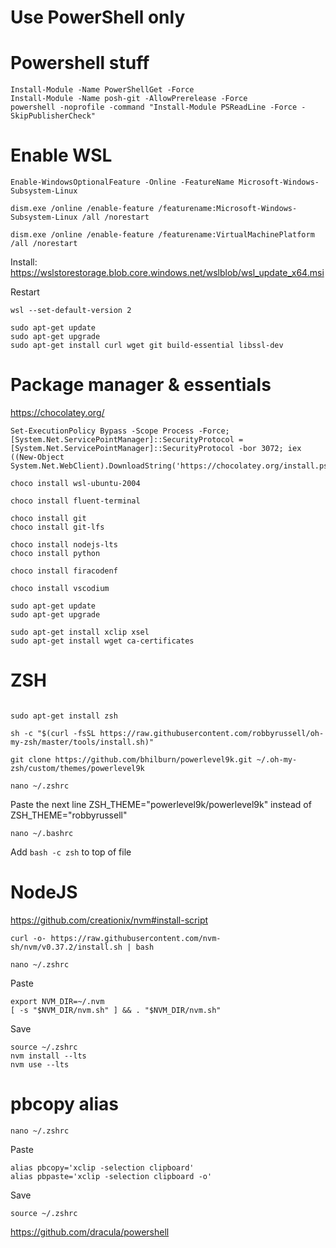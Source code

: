 # Use PowerShell only


# Powershell stuff
```
Install-Module -Name PowerShellGet -Force
Install-Module -Name posh-git -AllowPrerelease -Force
powershell -noprofile -command "Install-Module PSReadLine -Force -SkipPublisherCheck"
```

# Enable WSL
```
Enable-WindowsOptionalFeature -Online -FeatureName Microsoft-Windows-Subsystem-Linux

dism.exe /online /enable-feature /featurename:Microsoft-Windows-Subsystem-Linux /all /norestart

dism.exe /online /enable-feature /featurename:VirtualMachinePlatform /all /norestart
```
Install:
https://wslstorestorage.blob.core.windows.net/wslblob/wsl_update_x64.msi

Restart
```
wsl --set-default-version 2

sudo apt-get update
sudo apt-get upgrade
sudo apt-get install curl wget git build-essential libssl-dev
```

# Package manager & essentials
https://chocolatey.org/
```
Set-ExecutionPolicy Bypass -Scope Process -Force; [System.Net.ServicePointManager]::SecurityProtocol = [System.Net.ServicePointManager]::SecurityProtocol -bor 3072; iex ((New-Object System.Net.WebClient).DownloadString('https://chocolatey.org/install.ps1'))

choco install wsl-ubuntu-2004

choco install fluent-terminal

choco install git
choco install git-lfs

choco install nodejs-lts
choco install python

choco install firacodenf

choco install vscodium

sudo apt-get update
sudo apt-get upgrade

sudo apt-get install xclip xsel
sudo apt-get install wget ca-certificates
```

# ZSH
```

sudo apt-get install zsh

sh -c "$(curl -fsSL https://raw.githubusercontent.com/robbyrussell/oh-my-zsh/master/tools/install.sh)"

git clone https://github.com/bhilburn/powerlevel9k.git ~/.oh-my-zsh/custom/themes/powerlevel9k

nano ~/.zshrc
```

Paste the next line ZSH_THEME="powerlevel9k/powerlevel9k" instead of ZSH_THEME="robbyrussell"

```
nano ~/.bashrc
```
Add `bash -c zsh` to top of file


# NodeJS
https://github.com/creationix/nvm#install-script
```
curl -o- https://raw.githubusercontent.com/nvm-sh/nvm/v0.37.2/install.sh | bash

nano ~/.zshrc
```
Paste
```
export NVM_DIR=~/.nvm
[ -s "$NVM_DIR/nvm.sh" ] && . "$NVM_DIR/nvm.sh"
```
Save
```
source ~/.zshrc
nvm install --lts
nvm use --lts
```

# pbcopy alias
```
nano ~/.zshrc
```
Paste
```
alias pbcopy='xclip -selection clipboard'
alias pbpaste='xclip -selection clipboard -o'
```
Save
```
source ~/.zshrc
```

https://github.com/dracula/powershell

<br/>


